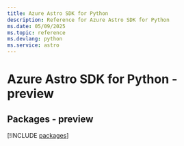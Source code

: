 ```yaml
---
title: Azure Astro SDK for Python
description: Reference for Azure Astro SDK for Python
ms.date: 05/09/2025
ms.topic: reference
ms.devlang: python
ms.service: astro
---
```

# Azure Astro SDK for Python - preview
## Packages - preview
[!INCLUDE [packages](astro-index.md)]
